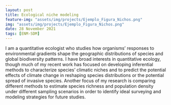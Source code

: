 ```yaml
---
layout: post
title: Ecological niche modeling
feature-img: "assets/img/projects/Ejemplo_Figura_Nichos.png"
img: "assets/img/projects/Ejemplo_Figura_Nichos.png"
date: 28 November 2021
tags: [ENM-SDM]
---
```


I am a quantitative ecologist who studies how organisms’ responses to environmental gradients shape the geographic distributions of species and global biodiversity patterns. I have broad interests in quantitative ecology, though much of my recent work has focused on developing inferential methods to characterize species’ climatic niches and to predict the potential effects of climate change in reshaping species distributions or the potential spread of invasive species. Another focus of my research is comparing different methods to estimate species richness and population density under different sampling scenarios in order to identify ideal surveying and modeling strategies for future studies. 
